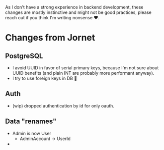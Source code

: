 As I don't have a strong experience in backend development, 
these changes are mostly instinctive and might not be good practices, 
please reach out if you think I'm writing nonsense :heart:.

# Changes from Jornet

## PostgreSQL

- I avoid UUID in favor of serial primary keys, because I'm not sure about UUID benefits (and plain INT are probably more performant anyway).
- I try to use foreign keys in DB :shrug:

## Auth

- (wip) dropped authentication by id for only oauth.


## Data "renames"

- Admin is now User
  - AdminAccount -> UserId
- 